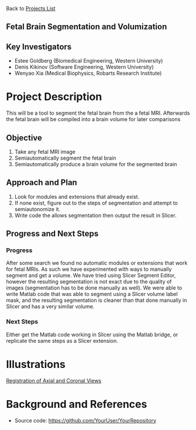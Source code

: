 Back to [Projects List](../../README.md#ProjectsList)

## Fetal Brain Segmentation and Volumization    

## Key Investigators
- Estee Goldberg (Biomedical Engineering, Western University)
- Denis Kikinov (Software Engineering, Western University) 
- Wenyao Xia (Medical Biophysics, Robarts Research Institute) 


# Project Description
<!-- Add a short paragraph describing the project. --> 
This will be a tool to segment the fetal brain from the a fetal MRI. Afterwards the fetal brain will be compiled into a brain volume for later comparisons


## Objective
1. Take any fetal MRI image
1. Semiautomatically segment the fetal brain
1. Semiautomatically produce a brain volume for the segmented brain 

## Approach and Plan

1. Look for modules and extensions that already exist.
1. If none exist, figure out to the steps of segmentation and attempt to semiautonomize it.
1. Write code the allows segmentation then output the result in Slicer.

## Progress and Next Steps

<!--Describe progress and next steps in a few bullet points as you are making progress.-->
### Progress
After some search we found no automatic modules or extensions that work for fetal MRIs. As such we have experimented with ways to manually segment and get a volume. We have tried using Slicer Segment Editor, however the resulting segmentation is not exact due to the quality of images (segmentation has to be done manually as well). We were able to write Matlab code that was able to segment using a Slicer volume label mask, and the resulting segmentation is cleaner than that done manually in Slicer and has a very similar volume.

### Next Steps
Either get the Matlab code working in Slicer using the Matlab bridge, or replicate the same steps as a Slicer extension. 

# Illustrations

<!--Add pictures and links to videos that demonstrate what has been accomplished.-->

<!--![Description of picture](Example2.jpg)-->
[Registration of Axial and Coronal Views](RegistrationAx-Cor.png)
<!--![Some more images](Example2.jpg)-->

# Background and References

<!--Use this space for information that may help people better understand your project, like links to papers, source code, or data.-->

- Source code: https://github.com/YourUser/YourRepository
<!--- Documentation: https://link.to.docs
- Test data: https://link.to.test.data
-->
